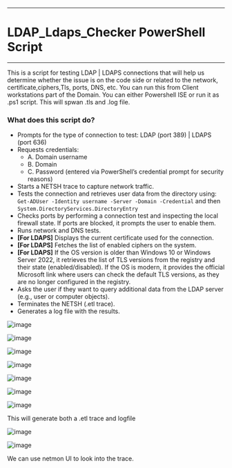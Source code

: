 ************************************************
# **LDAP_Ldaps_Checker PowerShell Script**
************************************************

This is a script for testing LDAP | LDAPS connections that will help us determine whether the issue is on the code side or related to the network, certificate,ciphers,Tls, ports, DNS, etc.
You can run this from Client workstations part of the Domain. You can either Powershell ISE or run it as .ps1 script. This will spwan .tls and .log file.


### What does this script do?

- Prompts for the type of connection to test: LDAP (port 389) | LDAPS (port 636)
- Requests credentials:
  - A. Domain username
  - B. Domain
  - C. Password (entered via PowerShell’s credential prompt for security reasons)
- Starts a NETSH trace to capture network traffic.
- Tests the connection and retrieves user data from the directory using: `Get-ADUser -Identity username -Server -Domain -Credential` and then `System.DirectoryServices.DirectoryEntry`
- Checks ports by performing a connection test and inspecting the local firewall state. If ports are blocked, it prompts the user to enable them.
- Runs network and DNS tests.
- **[For LDAPS]** Displays the current certificate used for the connection.
- **[For LDAPS]** Fetches the list of enabled ciphers on the system.
- **[For LDAPS]** If the OS version is older than Windows 10 or Windows Server 2022, it retrieves the list of TLS versions from the registry and their state (enabled/disabled). If the OS is modern, it provides the official Microsoft link where users can check the default TLS versions, as they are no longer configured in the registry.
- Asks the user if they want to query additional data from the LDAP server (e.g., user or computer objects).
- Terminates the NETSH (.etl trace).
- Generates a log file with the results.



![image](https://github.com/user-attachments/assets/8fffac6f-aab3-42ab-8a2c-331d5c64c0db)


![image](https://github.com/user-attachments/assets/ca8fd607-04a1-48d0-8fe6-4a7b29f28b33)


![image](https://github.com/user-attachments/assets/0539b906-4877-4125-8971-8a6658faabf0)


![image](https://github.com/user-attachments/assets/d05de318-da5a-4878-a232-24ba1a55f860)

![image](https://github.com/user-attachments/assets/070639d6-6327-4ef2-b3dd-3f5eb6bbb8ed)

![image](https://github.com/user-attachments/assets/36583777-8e0f-4e1f-bf5e-33006423e1d8)

![image](https://github.com/user-attachments/assets/f0ba727a-bab9-4abe-8f68-320a89bae128)


This will  generate both a .etl trace and logfile 

![image](https://github.com/user-attachments/assets/2cd0d1a1-76d7-4256-8b9c-f862a9882c3f)

![image](https://github.com/user-attachments/assets/0743137e-b334-4160-952e-33cc8122a64b)

We can use netmon UI to look into the trace.







